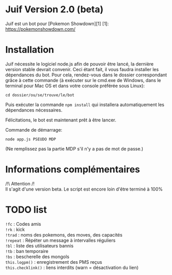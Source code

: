 Juif Version 2.0 (beta)
===========

Juif est un bot pour [Pokemon Showdown][1]
[1]: https://pokemonshowdown.com/

Installation
============

Juif nécessite le logiciel node.js afin de pouvoir être lancé, la dernière version stable devrait convenir.
Ceci étant fait, il vous faudra installer les dépendances du bot. Pour cela, rendez-vous dans le dossier
correspondant grâce à cette commande (à exécuter sur le cmd.exe de Windows, dans le terminal pour Mac OS et dans votre console préférée sous Linux):

`cd dossier/ou/se/trouve/le/bot`

Puis exécuter la commande `npm install` qui installera automatiquement les dépendances nécessaires.

Félicitations, le bot est maintenant prêt à être lancer.

Commande de démarrage:

`node app.js PSEUDO MDP`

(Ne remplissez pas la partie MDP s'il n'y a pas de mot de passe.)

Informations complémentaires
=============================

/!\ Attention /!\
Il s'agit d'une version beta. Le script est encore loin d'être terminé à 100%

TODO list
=========

`!fc` : Codes amis <br/>
`!rk` : kick <br/>
`!trad` : noms des pokemons, des moves, des capacités <br/>
`!repeat` : Répéter un message à intervalles réguliers <br/>
`!bl` : liste des utilisateurs bannis <br/>
`!tb` : ban temporaire <br/>
`!bs` : bescherelle des mongols <br/>
`this.logpm()` : enregistrement des PMS reçus <br/>
`this.checklink()` : liens interdits (warn = désactivation du lien) <br/>


